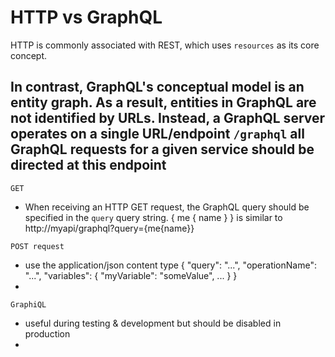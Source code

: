 # HTTP vs GraphQL

HTTP is commonly associated with REST, which uses `resources` as its core concept. 

In contrast, GraphQL's conceptual model is an entity graph. 
As a result, entities in GraphQL are not identified by URLs. 
Instead, a GraphQL server operates on a single URL/endpoint     `/graphql`
all GraphQL requests for a given service should be directed at this endpoint
---------------------------------------------------------------

`GET`
- When receiving an HTTP GET request, the GraphQL query should be specified in the `query` query string.
{ me { name } }         is similar to       http://myapi/graphql?query={me{name}}


`POST request`
- use the application/json content type
    {
        "query": "...",
        "operationName": "...",
        "variables": { "myVariable": "someValue", ... }
    }
- 


`GraphiQL`
- useful during testing & development but should be disabled in production
- 